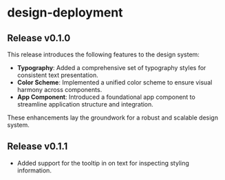 # design-deployment

## Release v0.1.0

This release introduces the following features to the design system:

- **Typography**: Added a comprehensive set of typography styles for consistent text presentation.
- **Color Scheme**: Implemented a unified color scheme to ensure visual harmony across components.
- **App Component**: Introduced a foundational app component to streamline application structure and integration.

These enhancements lay the groundwork for a robust and scalable design system.


## Release v0.1.1

- Added support for the tooltip in on text for inspecting styling information. 

